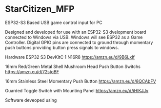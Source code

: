 # StarCitizen_MFP
ESP32-S3 Based USB game control input for PC 

Designed and developed for use with an ESP32-S3 dvelopment board connected to Windows via USB. Windows will see ESP32 as a Game Controller.
Digital GPIO pins are connected to ground through momentary push buttons providing button press signals to windows.

Hardware
ESP32 S3 DevKitC 1 N16R8
https://amzn.eu/d/9B6LxIf

16mm Red/Green Metal Shell Mushroom Head Push Button Switchs
https://amzn.eu/d/72stoBF

16mm Stainless Steel Momentary Push Button
https://amzn.eu/d/8QCAbFV

Guarded Toggle Switch with Mounting Panel 
https://amzn.eu/d/iHlKJJv

Software deveoped using 
